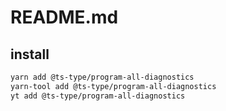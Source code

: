 # README.md

    

## install

```bash
yarn add @ts-type/program-all-diagnostics
yarn-tool add @ts-type/program-all-diagnostics
yt add @ts-type/program-all-diagnostics
```

